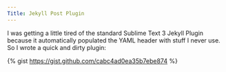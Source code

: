 ```yaml
---
Title: Jekyll Post Plugin
---
```



I was getting a little tired of the standard Sublime Text 3 Jekyll Plugin because it automatically populated the YAML header with stuff I never use.  So I wrote a quick and dirty plugin:

{% gist https://gist.github.com/cabc4ad0ea35b7ebe874 %}
